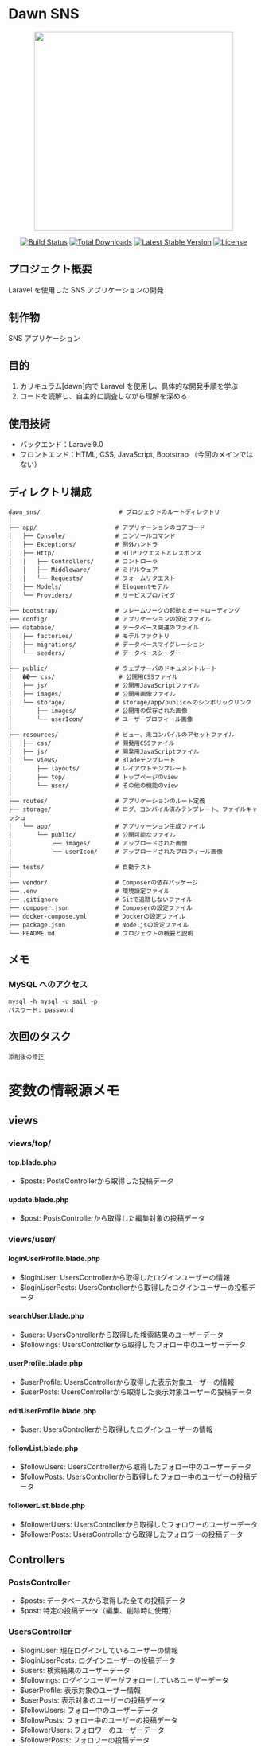 # Dawn SNS

<p align="center"><a href="https://laravel.com" target="_blank"><img src="https://raw.githubusercontent.com/laravel/art/master/logo-lockup/5%20SVG/2%20CMYK/1%20Full%20Color/laravel-logolockup-cmyk-red.svg" width="400"></a></p>

<p align="center">
<a href="https://travis-ci.org/laravel/framework"><img src="https://travis-ci.org/laravel/framework.svg" alt="Build Status"></a>
<a href="https://packagist.org/packages/laravel/framework"><img src="https://img.shields.io/packagist/dt/laravel/framework" alt="Total Downloads"></a>
<a href="https://packagist.org/packages/laravel/framework"><img src="https://img.shields.io/packagist/v/laravel/framework" alt="Latest Stable Version"></a>
<a href="https://packagist.org/packages/laravel/framework"><img src="https://img.shields.io/packagist/l/laravel/framework" alt="License"></a>
</p>

## プロジェクト概要

Laravel を使用した SNS アプリケーションの開発

## 制作物

SNS アプリケーション

## 目的

1. カリキュラム[dawn]内で Laravel を使用し、具体的な開発手順を学ぶ
2. コードを読解し、自主的に調査しながら理解を深める

## 使用技術

-   バックエンド：Laravel9.0
-   フロントエンド：HTML, CSS, JavaScript, Bootstrap （今回のメインではない）

## ディレクトリ構成

```
dawn_sns/                      # プロジェクトのルートディレクトリ
│
├── app/                      # アプリケーションのコアコード
│   ├── Console/              # コンソールコマンド
│   ├── Exceptions/           # 例外ハンドラ
│   ├── Http/                 # HTTPリクエストとレスポンス
│   │   ├── Controllers/      # コントローラ
│   │   ├── Middleware/       # ミドルウェア
│   │   └── Requests/         # フォームリクエスト
│   ├── Models/               # Eloquentモデル
│   └── Providers/            # サービスプロバイダ
│
├── bootstrap/                # フレームワークの起動とオートローディング
├── config/                   # アプリケーションの設定ファイル
├── database/                 # データベース関連のファイル
│   ├── factories/            # モデルファクトリ
│   ├── migrations/           # データベースマイグレーション
│   └── seeders/              # データベースシーダー
│
├── public/                   # ウェブサーバのドキュメントルート
│   ��── css/                  # 公開用CSSファイル
│   ├── js/                   # 公開用JavaScriptファイル
│   ├── images/               # 公開用画像ファイル
│   └── storage/              # storage/app/publicへのシンボリックリンク
│       ├── images/           # 公開用の保存された画像
│       └── userIcon/         # ユーザープロフィール画像
│
├── resources/                # ビュー、未コンパイルのアセットファイル
│   ├── css/                  # 開発用CSSファイル
│   ├── js/                   # 開発用JavaScriptファイル
│   └── views/                # Bladeテンプレート
│       ├── layouts/          # レイアウトテンプレート
│       ├── top/              # トップページのview
│       └── user/             # その他の機能のview
│
├── routes/                   # アプリケーションのルート定義
├── storage/                  # ログ、コンパイル済みテンプレート、ファイルキャッシュ
│   └── app/                  # アプリケーション生成ファイル
│       └── public/           # 公開可能なファイル
│           ├── images/       # アップロードされた画像
│           └── userIcon/     # アップロードされたプロフィール画像
│
├── tests/                    # 自動テスト
│
├── vendor/                   # Composerの依存パッケージ
├── .env                      # 環境設定ファイル
├── .gitignore                # Gitで追跡しないファイル
├── composer.json             # Composerの設定ファイル
├── docker-compose.yml        # Dockerの設定ファイル
├── package.json              # Node.jsの設定ファイル
└── README.md                 # プロジェクトの概要と説明
```

## メモ

### MySQL へのアクセス

```
mysql -h mysql -u sail -p
パスワード: password
```

## 次回のタスク

```
添削後の修正

```



# 変数の情報源メモ

## views

### views/top/
#### top.blade.php
- $posts: PostsControllerから取得した投稿データ

#### update.blade.php
- $post: PostsControllerから取得した編集対象の投稿データ

### views/user/
#### loginUserProfile.blade.php
- $loginUser: UsersControllerから取得したログインユーザーの情報
- $loginUserPosts: UsersControllerから取得したログインユーザーの投稿データ

#### searchUser.blade.php
- $users: UsersControllerから取得した検索結果のユーザーデータ
- $followings: UsersControllerから取得したフォロー中のユーザーデータ

#### userProfile.blade.php
- $userProfile: UsersControllerから取得した表示対象ユーザーの情報
- $userPosts: UsersControllerから取得した表示対象ユーザーの投稿データ

#### editUserProfile.blade.php
- $user: UsersControllerから取得したログインユーザーの情報

#### followList.blade.php
- $followUsers: UsersControllerから取得したフォロー中のユーザーデータ
- $followPosts: UsersControllerから取得したフォロー中のユーザーの投稿データ

#### followerList.blade.php
- $followerUsers: UsersControllerから取得したフォロワーのユーザーデータ
- $followerPosts: UsersControllerから取得したフォロワーの投稿データ

## Controllers

### PostsController
- $posts: データベースから取得した全ての投稿データ
- $post: 特定の投稿データ（編集、削除時に使用）

### UsersController
- $loginUser: 現在ログインしているユーザーの情報
- $loginUserPosts: ログインユーザーの投稿データ
- $users: 検索結果のユーザーデータ
- $followings: ログインユーザーがフォローしているユーザーデータ
- $userProfile: 表示対象のユーザー情報
- $userPosts: 表示対象のユーザーの投稿データ
- $followUsers: フォロー中のユーザーデータ
- $followPosts: フォロー中のユーザーの投稿データ
- $followerUsers: フォロワーのユーザーデータ
- $followerPosts: フォロワーの投稿データ
